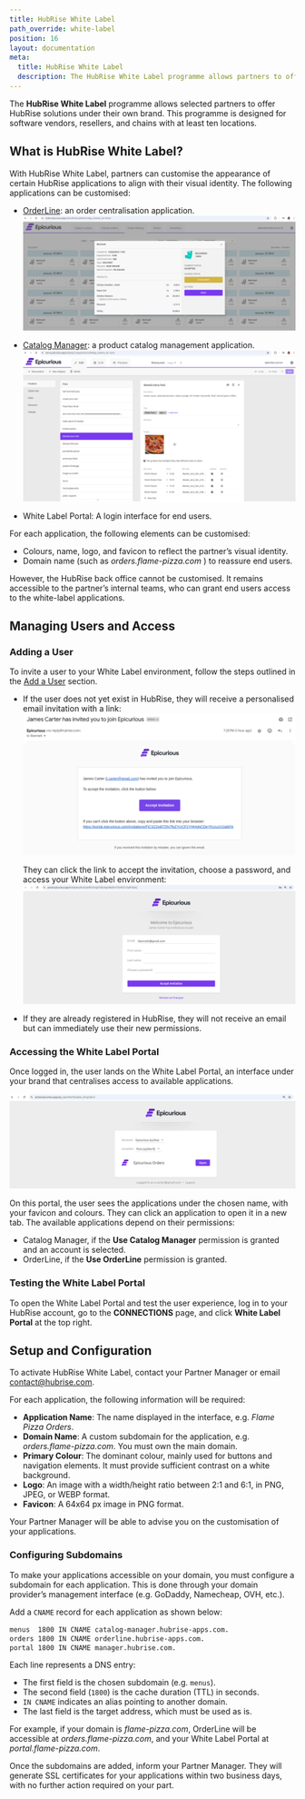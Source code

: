 ```yaml
---
title: HubRise White Label
path_override: white-label
position: 16
layout: documentation
meta:
  title: HubRise White Label
  description: The HubRise White Label programme allows partners to offer HubRise solutions under their own brand.
---
```


The **HubRise White Label** programme allows selected partners to offer HubRise solutions under their own brand. This programme is designed for software vendors, resellers, and chains with at least ten locations.

## What is HubRise White Label?

With HubRise White Label, partners can customise the appearance of certain HubRise applications to align with their visual identity. The following applications can be customised:

- [OrderLine](/apps/orderline/overview): an order centralisation application.
  ![OrderLine](./images/024-white-label-orderline.png)

- [Catalog Manager](/apps/catalog-manager/overview): a product catalog management application.
  ![Catalog Manager](./images/023-white-label-catalog-manager.png)

- White Label Portal: A login interface for end users.

For each application, the following elements can be customised:

- Colours, name, logo, and favicon to reflect the partner’s visual identity.
- Domain name (such as _orders.flame-pizza.com_ ) to reassure end users.

However, the HubRise back office cannot be customised. It remains accessible to the partner’s internal teams, who can grant end users access to the white-label applications.

## Managing Users and Access

### Adding a User

To invite a user to your White Label environment, follow the steps outlined in the [Add a User](/docs/permissions#add-user) section.

- If the user does not yet exist in HubRise, they will receive a personalised email invitation with a link:
  ![Invitation Email](./images/025-white-label-email.png)

  They can click the link to accept the invitation, choose a password, and access your White Label environment:
  ![Set Password](./images/030-white-label-password-setup.png)

- If they are already registered in HubRise, they will not receive an email but can immediately use their new permissions.

### Accessing the White Label Portal

Once logged in, the user lands on the White Label Portal, an interface under your brand that centralises access to available applications.

![White Label Portal](./images/026-white-label-portal.png)

On this portal, the user sees the applications under the chosen name, with your favicon and colours. They can click an application to open it in a new tab. The available applications depend on their permissions:

- Catalog Manager, if the **Use Catalog Manager** permission is granted and an account is selected.
- OrderLine, if the **Use OrderLine** permission is granted.

### Testing the White Label Portal

To open the White Label Portal and test the user experience, log in to your HubRise account, go to the **CONNECTIONS** page, and click **White Label Portal** at the top right.

## Setup and Configuration

To activate HubRise White Label, contact your Partner Manager or email contact@hubrise.com.

For each application, the following information will be required:

- **Application Name**: The name displayed in the interface, e.g. _Flame Pizza Orders_.
- **Domain Name**: A custom subdomain for the application, e.g. _orders.flame-pizza.com_. You must own the main domain.
- **Primary Colour**: The dominant colour, mainly used for buttons and navigation elements. It must provide sufficient contrast on a white background.
- **Logo**: An image with a width/height ratio between 2:1 and 6:1, in PNG, JPEG, or WEBP format.
- **Favicon**: A 64x64 px image in PNG format.

Your Partner Manager will be able to advise you on the customisation of your applications.

### Configuring Subdomains

To make your applications accessible on your domain, you must configure a subdomain for each application. This is done through your domain provider’s management interface (e.g. GoDaddy, Namecheap, OVH, etc.).

Add a `CNAME` record for each application as shown below:

```
menus  1800 IN CNAME catalog-manager.hubrise-apps.com.
orders 1800 IN CNAME orderline.hubrise-apps.com.
portal 1800 IN CNAME manager.hubrise.com.
```

Each line represents a DNS entry:

- The first field is the chosen subdomain (e.g. `menus`).
- The second field (`1800`) is the cache duration (TTL) in seconds.
- `IN CNAME` indicates an alias pointing to another domain.
- The last field is the target address, which must be used as is.

For example, if your domain is _flame-pizza.com_, OrderLine will be accessible at _orders.flame-pizza.com_, and your White Label Portal at _portal.flame-pizza.com_.

Once the subdomains are added, inform your Partner Manager. They will generate SSL certificates for your applications within two business days, with no further action required on your part.
